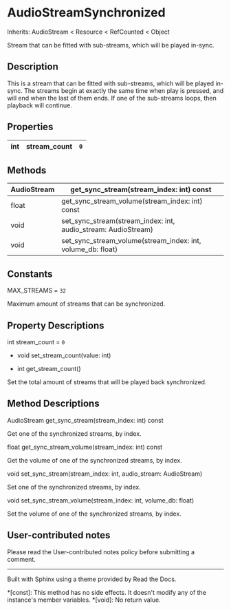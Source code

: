 # AudioStreamSynchronized

Inherits: AudioStream < Resource < RefCounted < Object

Stream that can be fitted with sub-streams, which will be played in-sync.

## Description

This is a stream that can be fitted with sub-streams, which will be played in-
sync. The streams begin at exactly the same time when play is pressed, and
will end when the last of them ends. If one of the sub-streams loops, then
playback will continue.

## Properties

int | stream_count | `0`  
---|---|---  
  
## Methods

AudioStream | get_sync_stream(stream_index: int) const  
---|---  
float | get_sync_stream_volume(stream_index: int) const  
void | set_sync_stream(stream_index: int, audio_stream: AudioStream)  
void | set_sync_stream_volume(stream_index: int, volume_db: float)  
  
## Constants

MAX_STREAMS = `32`

Maximum amount of streams that can be synchronized.

## Property Descriptions

int stream_count = `0`

  * void set_stream_count(value: int)

  * int get_stream_count()

Set the total amount of streams that will be played back synchronized.

## Method Descriptions

AudioStream get_sync_stream(stream_index: int) const

Get one of the synchronized streams, by index.

float get_sync_stream_volume(stream_index: int) const

Get the volume of one of the synchronized streams, by index.

void set_sync_stream(stream_index: int, audio_stream: AudioStream)

Set one of the synchronized streams, by index.

void set_sync_stream_volume(stream_index: int, volume_db: float)

Set the volume of one of the synchronized streams, by index.

## User-contributed notes

Please read the User-contributed notes policy before submitting a comment.

* * *

Built with Sphinx using a theme provided by Read the Docs.

  *[const]: This method has no side effects. It doesn't modify any of the instance's member variables.
  *[void]: No return value.

